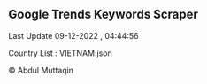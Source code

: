 

## Google Trends Keywords Scraper 
 
Last Update 09-12-2022 , 04:44:56

Country List :
VIETNAM.json



© Abdul Muttaqin 
